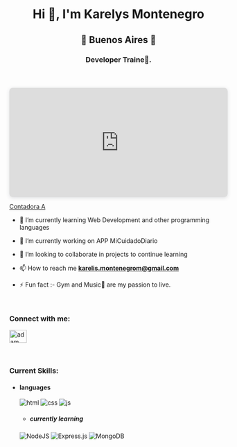 <h1 align="center">Hi 👋, I'm Karelys Montenegro</h1>
<h2 align="center"> 🚀 Buenos Aires 🚀 </h2>
<h3 align="center">Developer Traine🌟.</h3>

<br>
<div style="position: relative; width: 100%; height: 0; padding-top: 50.0000%;
 padding-bottom: 0; box-shadow: 0 2px 8px 0 rgba(63,69,81,0.16); margin-top: 1.6em; margin-bottom: 0.9em; overflow: hidden;
 border-radius: 8px; will-change: transform;">
  <iframe loading="lazy" style="position: absolute; width: 100%; height: 100%; top: 0; left: 0; border: none; padding: 0;margin: 0;"
    src="https:&#x2F;&#x2F;www.canva.com&#x2F;design&#x2F;DAF2yrp7LZs&#x2F;view?embed" allowfullscreen="allowfullscreen" allow="fullscreen">
  </iframe>
</div>
<a href="https:&#x2F;&#x2F;www.canva.com&#x2F;design&#x2F;DAF2yrp7LZs&#x2F;view?utm_content=DAF2yrp7LZs&amp;utm_campaign=designshare&amp;utm_medium=embeds&amp;utm_source=link" target="_blank" rel="noopener">Contadora A</a> 
 

- 🌱 I’m currently learning Web Development and other programming languages
- 🔭 I’m currently working on APP MiCuidadoDiario
- 👯 I’m looking to collaborate in projects to continue learning

- 📫 How to reach me **karelis.montenegrom@gmail.com**

- ⚡ Fun fact :- Gym and Music🎵 are my passion to live.

<br>

<h3 align="left">Connect with me:</h3>
<p align="left">
  <a href="linkedin.com/in/karelysmontenegrom" target="blank"><img align="center"
      src="https://raw.githubusercontent.com/rahuldkjain/github-profile-readme-generator/master/src/images/icons/Social/linked-in-alt.svg"
      alt="adam pithewan" height="30" width="40" /></a>
 
</p>

<br>

<h3 align="left">Current Skills:</h3>

- <h4> languages </h4>
  <img src = "https://img.shields.io/badge/HTML5-E34F26?style=for-the-badge&logo=html5&logoColor=white" alt = "html" />
  <img src = "https://img.shields.io/badge/CSS3-1572B6?style=for-the-badge&logo=css3&logoColor=white" alt = "css" />
  <img src = "https://img.shields.io/badge/JavaScript-323330?style=for-the-badge&logo=javascript&logoColor=F7DF1E" alt = "js" />


  
  - <h5> currently learning </h5>
   <img  alt="NodeJS" src="https://img.shields.io/badge/node.js-%2343853D.svg?style=for-the-badge&logo=node-dot-js&logoColor=white"/>
   <img  alt="Express.js" src="https://img.shields.io/badge/express.js-%23404d59.svg?style=for-the-badge&logo=express&logoColor=%2361DAFB"/>
   <img  alt="MongoDB" src ="https://img.shields.io/badge/MongoDB-%234ea94b.svg?style=for-the-badge&logo=mongodb&logoColor=white"/>
